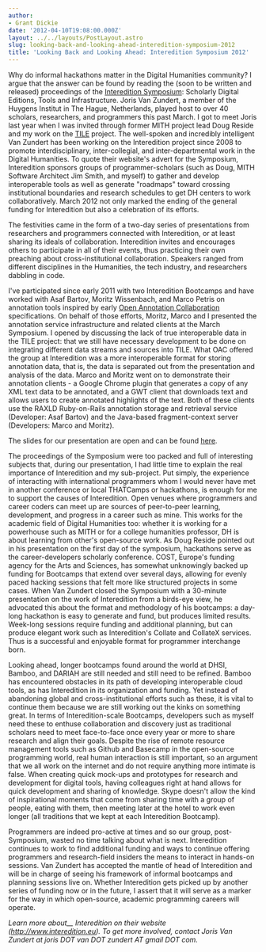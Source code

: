 ```yaml
---
author:
- Grant Dickie
date: '2012-04-10T19:08:00.000Z'
layout: ../../layouts/PostLayout.astro
slug: looking-back-and-looking-ahead-interedition-symposium-2012
title: 'Looking Back and Looking Ahead: Interedition Symposium 2012'
---
```


Why do informal hackathons matter in the Digital Humanities community? I argue that the answer can be found by reading the (soon to be written and released) proceedings of the [Interedition Symposium](http://www.interedition.eu/?page_id=192#middle): Scholarly Digital Editions, Tools and Infrastructure. Joris Van Zundert, a member of the Huygens Institut in The Hague, Netherlands, played host to over 40 scholars, researchers, and programmers this past March. I got to meet Joris last year when I was invited through former MITH project lead Doug Reside and my work on the [TILE](http://mith.umd.edu/research/text-image-linking-environment/ "Text-Image Linking Environment") project. The well-spoken and incredibly intelligent Van Zundert has been working on the Interedition project since 2008 to promote interdisciplinary, inter-collegial, and inter-departmental work in the Digital Humanities. To quote their website's advert for the Symposium, Interedition sponsors groups of programmer-scholars (such as Doug, MITH Software Architect Jim Smith, and myself) to gather and develop interoperable tools as well as generate "roadmaps" toward crossing institutional boundaries and research schedules to get DH centers to work collaboratively. March 2012 not only marked the ending of the general funding for Interedition but also a celebration of its efforts.

The festivities came in the form of a two-day series of presentations from researchers and programmers connected with Interedition, or at least sharing its ideals of collaboration. Interedition invites and encourages others to participate in all of their events, thus practicing their own preaching about cross-institutional collaboration. Speakers ranged from different disciplines in the Humanities, the tech industry, and researchers dabbling in code.

I've participated since early 2011 with two Interedition Bootcamps and have worked with Asaf Bartov, Moritz Wissenbach, and Marco Petris on annotation tools inspired by early [Open Annotation Collaboration](http://www.openannotation.org/) specifications. On behalf of those efforts, Moritz, Marco and I presented the annotation service infrastructure and related clients at the March Symposium. I opened by discussing the lack of true interoperable data in the TILE project: that we still have necessary development to be done on integrating different data streams and sources into TILE. What OAC offered the group at Interedition was a more interoperable format for storing annotation data, that is, the data is separated out from the presentation and analysis of the data. Marco and Moritz went on to demonstrate their annotation clients - a Google Chrome plugin that generates a copy of any XML text data to be annotated, and a GWT client that downloads text and allows users to create annotated highlights of the text. Both of these clients use the RAXLD Ruby-on-Rails annotation storage and retrieval service (Developer: Asaf Bartov) and the Java-based fragment-context server (Developers: Marco and Moritz).

The slides for our presentation are open and can be found [here](https://docs.google.com/present/edit?id=0AXZO5QvmqzzsZGhqbm16enNfMTFoc3I4N3NneA).

The proceedings of the Symposium were too packed and full of interesting subjects that, during our presentation, I had little time to explain the real importance of Interedition and my sub-project. Put simply, the experience of interacting with international programmers whom I would never have met in another conference or local THATCamps or hackathons, is enough for me to support the causes of Interedition. Open venues where programmers and career coders can meet up are sources of peer-to-peer learning, development, and progress in a career such as mine. This works for the academic field of Digital Humanities too: whether it is working for a powerhouse such as MITH or for a college humanities professor, DH is about learning from other's open-source work. As Doug Reside pointed out in his presentation on the first day of the symposium, hackathons serve as the career-developers scholarly conference. COST, Europe's funding agency for the Arts and Sciences, has somewhat unknowingly backed up funding for Bootcamps that extend over several days, allowing for evenly paced hacking sessions that felt more like structured projects in some cases. When Van Zundert closed the Symposium with a 30-minute presentation on the work of Interedition from a birds-eye view, he advocated this about the format and methodology of his bootcamps: a day-long hackathon is easy to generate and fund, but produces limited results. Week-long sessions require funding and additional planning, but can produce elegant work such as Interedition's Collate and CollateX services. Thus is a successful and enjoyable format for programmer interchange born.

Looking ahead, longer bootcamps found around the world at DHSI, Bamboo, and DARIAH are still needed and still need to be refined. Bamboo has encountered obstacles in its path of developing interoperable cloud tools, as has Interedition in its organization and funding. Yet instead of abandoning global and cross-institutional efforts such as these, it is vital to continue them because we are still working out the kinks on something great. In terms of Interedition-scale Bootcamps, developers such as myself need these to enthuse collaboration and discovery just as traditional scholars need to meet face-to-face once every year or more to share research and align their goals. Despite the rise of remote resource management tools such as Github and Basecamp in the open-source programming world, real human interaction is still important, so an argument that we all work on the internet and do not require anything more intimate is false. When creating quick mock-ups and prototypes for research and development for digital tools, having colleagues right at hand allows for quick development and sharing of knowledge. Skype doesn't allow the kind of inspirational moments that come from sharing time with a group of people, eating with them, then meeting later at the hotel to work even longer (all traditions that we kept at each Interedition Bootcamp).

Programmers are indeed pro-active at times and so our group, post-Symposium, wasted no time talking about what is next. Interedition continues to work to find additional funding and ways to continue offering programmers and research-field insiders the means to interact in hands-on sessions. Van Zundert has accepted the mantle of head of Interedition and will be in charge of seeing his framework of informal bootcamps and planning sessions live on. Whether Interedition gets picked up by another series of funding now or in the future, I assert that it will serve as a marker for the way in which open-source, academic programming careers will operate.

_Learn more about\_\_ Interedition on their website (<http://www.interedition.eu>). To get more involved, contact Joris Van Zundert at joris DOT van DOT zundert AT gmail DOT com._